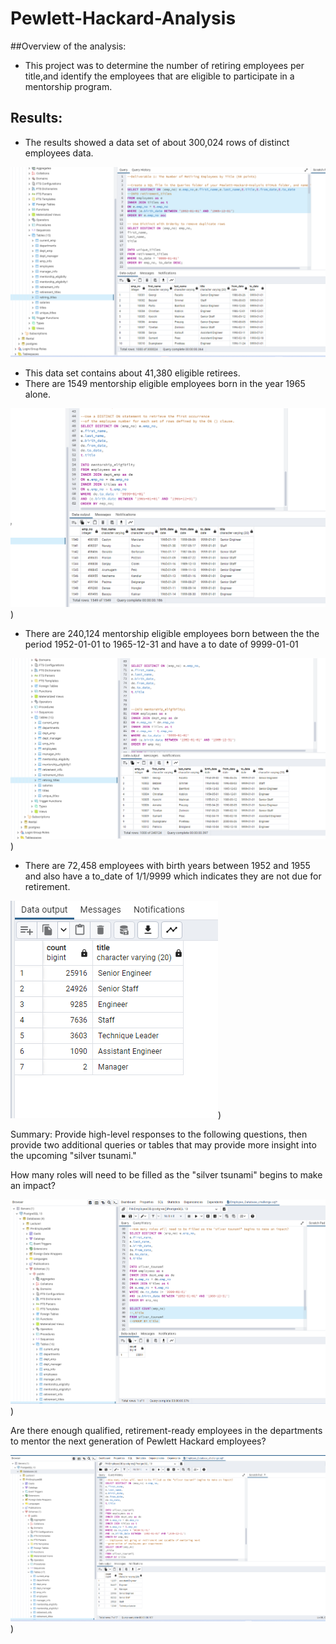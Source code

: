 # Pewlett-Hackard-Analysis

##Overview of the analysis:
- This project was to determine the number of retiring employees per title,and identify the employees that are eligible to participate in a mentorship program.

## Results:

- The results showed a data set of about 300,024 rows of distinct employees data.

![image](https://github.com/ras52017/Pewlett-Hackard-Analysis/blob/main/Data/distinct%20rows%20of%20emp%20data.png)

- This data set contains about 41,380 eligible retirees.
- There are 1549 mentorship eligible employees born in the year 1965 alone.

![image](https://github.com/ras52017/Pewlett-Hackard-Analysis/blob/main/Data/mentorship%20eligible%201965.png))

- There are 240,124 mentorship eligible employees born between the the period 1952-01-01 to 1965-12-31 and have a to date of 9999-01-01

![image](https://github.com/ras52017/Pewlett-Hackard-Analysis/blob/main/Data/mentorship%20eligible%20all%20yrs.png))

- There are 72,458 employees with birth years between 1952 and 1955 and also have a to_date of 1/1/9999 which indicates they are not due for retirement. 

![image](https://github.com/ras52017/Pewlett-Hackard-Analysis/blob/main/Data/retiring_titles.png))



Summary: Provide high-level responses to the following questions, then provide two additional queries or tables that may provide more insight into the upcoming "silver tsunami."

How many roles will need to be filled as the "silver tsunami" begins to make an impact?

![image](https://github.com/ras52017/Pewlett-Hackard-Analysis/blob/main/Data/roles%20to%20filled%20as%20the%20silver%20tsunami.png))

Are there enough qualified, retirement-ready employees in the departments to mentor the next generation of Pewlett Hackard employees?

![image](https://github.com/ras52017/Pewlett-Hackard-Analysis/blob/main/Data/next%20gen%20mentors.png))



